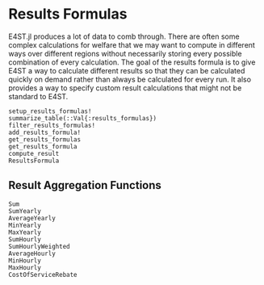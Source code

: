 Results Formulas
================
E4ST.jl produces a lot of data to comb through.  There are often some complex calculations for welfare that we may want to compute in different ways over different regions without necessarily storing every possible combination of every calculation.  The goal of the results formula is to give E4ST a way to calculate different results so that they can be calculated quickly on demand rather than always be calculated for every run.  It also provides a way to specify custom result calculations that might not be standard to E4ST.

```@docs
setup_results_formulas!
summarize_table(::Val{:results_formulas})
filter_results_formulas!
add_results_formula!
get_results_formulas
get_results_formula
compute_result
ResultsFormula
```

## Result Aggregation Functions
```@docs
Sum
SumYearly
AverageYearly
MinYearly
MaxYearly
SumHourly
SumHourlyWeighted
AverageHourly
MinHourly
MaxHourly
CostOfServiceRebate
```